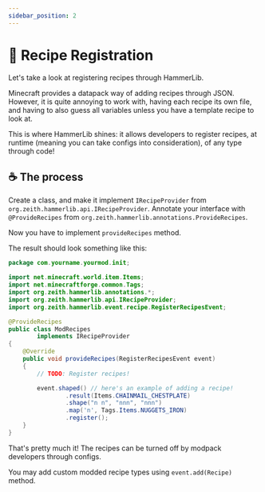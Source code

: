```yaml
---
sidebar_position: 2
---
```


# 🍰 Recipe Registration
Let's take a look at registering recipes through HammerLib.

Minecraft provides a datapack way of adding recipes through JSON.
However, it is quite annoying to work with, having each recipe its own file, and having to also guess all variables unless you have a template recipe to look at.

This is where HammerLib shines: it allows developers to register recipes, at runtime (meaning you can take configs into consideration), of any type through code!

## ☕ The process

Create a class, and make it implement `IRecipeProvider` from `org.zeith.hammerlib.api.IRecipeProvider`.
Annotate your interface with `@ProvideRecipes` from `org.zeith.hammerlib.annotations.ProvideRecipes`.

Now you have to implement `provideRecipes` method.

The result should look something like this:
```java
package com.yourname.yourmod.init;

import net.minecraft.world.item.Items;
import net.minecraftforge.common.Tags;
import org.zeith.hammerlib.annotations.*;
import org.zeith.hammerlib.api.IRecipeProvider;
import org.zeith.hammerlib.event.recipe.RegisterRecipesEvent;

@ProvideRecipes
public class ModRecipes
        implements IRecipeProvider
{
    @Override
    public void provideRecipes(RegisterRecipesEvent event)
    {
        // TODO: Register recipes!

        event.shaped() // here's an example of adding a recipe!
                .result(Items.CHAINMAIL_CHESTPLATE)
                .shape("n n", "nnn", "nnn")
                .map('n', Tags.Items.NUGGETS_IRON)
                .register();
    }
}
```

That's pretty much it!
The recipes can be turned off by modpack developers through configs.

You may add custom modded recipe types using `event.add(Recipe)` method.